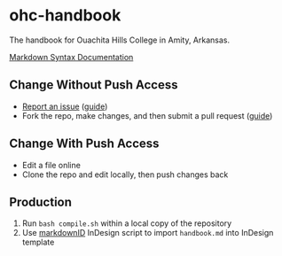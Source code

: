 # ohc-handbook

The handbook for Ouachita Hills College in Amity, Arkansas.

[Markdown Syntax Documentation](http://daringfireball.net/projects/markdown/syntax)

## Change Without Push Access

* [Report an issue](https://github.com/Narthur/ohc-handbook/issues) ([guide](https://guides.github.com/features/issues/))
* Fork the repo, make changes, and then submit a pull request ([guide](https://guides.github.com/activities/forking/))

## Change With Push Access

* Edit a file online
* Clone the repo and edit locally, then push changes back

## Production

1. Run `bash compile.sh` within a local copy of the repository
2. Use [markdownID](http://www.jongware.com/markdownid.html) InDesign script to import `handbook.md` into InDesign template
